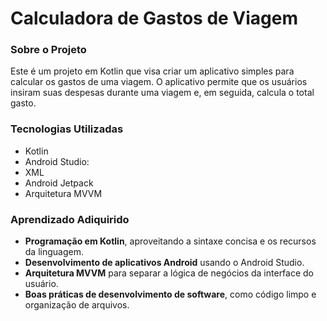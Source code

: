 # Calculadora de Gastos de Viagem  



### Sobre o Projeto
Este é um projeto em Kotlin que visa criar um aplicativo simples para calcular os gastos de uma viagem. 
 O aplicativo permite que os usuários insiram suas despesas durante uma viagem e, em seguida, calcula o total gasto.
 
 
### Tecnologias Utilizadas
- Kotlin
- Android Studio:
- XML
- Android Jetpack
- Arquitetura MVVM
 
 ### Aprendizado Adiquirido
 - **Programação em Kotlin**, aproveitando a sintaxe concisa e os recursos da linguagem.
 - **Desenvolvimento de aplicativos Android** usando o Android Studio.
 - **Arquitetura MVVM** para separar a lógica de negócios da interface do usuário.
 - **Boas práticas de desenvolvimento de software**, como código limpo e organização de arquivos.
 
